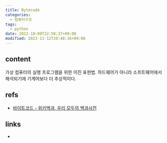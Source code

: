 ```yaml
---
title: Bytecode
categories:
  - 컴퓨터구조
tags:
  - python
date: 2022-10-09T22:50:37+09:00
modified: 2023-11-12T20:48:16+09:00
---
```


## content
가상 컴퓨터의 실행 프로그램을 위한 이진 표현법. 하드웨어가 아니라 소프트웨어에서 해석되기에 기계어보다 더 추상적이다.


## refs
- [바이트코드 - 위키백과, 우리 모두의 백과사전](https://ko.wikipedia.org/wiki/%EB%B0%94%EC%9D%B4%ED%8A%B8%EC%BD%94%EB%93%9C)


## links
- 
